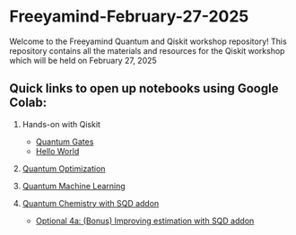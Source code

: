 # Freeyamind-February-27-2025


Welcome to the Freeyamind Quantum and Qiskit workshop repository! This repository contains all the materials and resources for the Qiskit workshop which will be held on February 27, 2025

## Quick links to open up notebooks using Google Colab:

1. Hands-on with Qiskit
    - [Quantum Gates](https://colab.research.google.com/github/mrvee-qC-bee/freeyamind-feb27/blob/main/1-1-Hands-on-with-Quantum-Gates)
    - [Hello World](https://colab.research.google.com/github/mrvee-qC-bee/freeyamind-feb27/blob/main/1-2-Hello-World.ipynb)

2. [Quantum Optimization](https://colab.research.google.com/github/mrvee-qC-bee/freeyamind-feb27/blob/main/2-Quantum-Optimization-quantum-approximate-optimization-algorithm.ipynb)
3. [Quantum Machine Learning](https://colab.research.google.com/github/mrvee-qC-bee/freeyamind-feb27/blob/main/3-Quantum-Machine-Learning.ipynb)
4. [Quantum Chemistry with SQD addon](https://colab.research.google.com/github/mrvee-qC-bee/freeyamind-feb27/blob/main/4-Quantum-Chemistry-qiskit-addons-sqd-get-started.ipynb) 
    - [Optional 4a: (Bonus) Improving estimation with SQD addon](https://colab.research.google.com/github/mrvee-qC-bee/freeyamind-feb27/blob/main/4-bonus-Quantum-Chemistry-Energy-estimation-of-a-fermionic-hamiltonian-with-sqd.ipynb)
